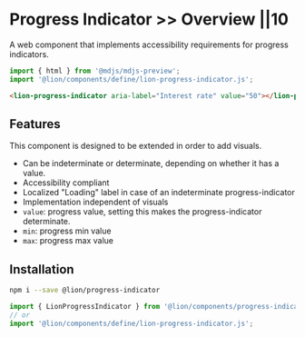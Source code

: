 # Progress Indicator >> Overview ||10

A web component that implements accessibility requirements for progress indicators.

```js script
import { html } from '@mdjs/mdjs-preview';
import '@lion/components/define/lion-progress-indicator.js';
```

```html
<lion-progress-indicator aria-label="Interest rate" value="50"></lion-progress-indicator>
```

## Features

This component is designed to be extended in order to add visuals.

- Can be indeterminate or determinate, depending on whether it has a value.
- Accessibility compliant
- Localized "Loading" label in case of an indeterminate progress-indicator
- Implementation independent of visuals
- `value`: progress value, setting this makes the progress-indicator determinate.
- `min`: progress min value
- `max`: progress max value

## Installation

```bash
npm i --save @lion/progress-indicator
```

```js
import { LionProgressIndicator } from '@lion/components/progress-indicator.js';
// or
import '@lion/components/define/lion-progress-indicator.js';
```
